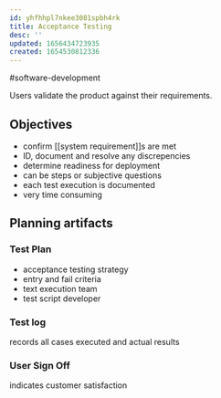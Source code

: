 ```yaml
---
id: yhfhhpl7nkee3081spbh4rk
title: Acceptance Testing
desc: ''
updated: 1656434723935
created: 1654530812336
---
```

#software-development 

Users validate the product against their requirements.
## Objectives
- confirm [[system requirement]]s are met
- ID, document and resolve any discrepencies
- determine readiness for deployment
- can be steps or subjective questions
- each test execution is documented
- very time consuming
## Planning artifacts
### Test Plan
- acceptance testing strategy
- entry and fail criteria
- text execution team
- test script developer
### Test log
records all cases executed and actual results
### User Sign Off
indicates customer satisfaction
